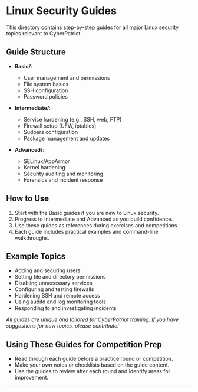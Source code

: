 # Linux Security Guides

This directory contains step-by-step guides for all major Linux security topics relevant to CyberPatriot.

## Guide Structure

- **Basic/**:  
  - User management and permissions  
  - File system basics  
  - SSH configuration  
  - Password policies

- **Intermediate/**:  
  - Service hardening (e.g., SSH, web, FTP)  
  - Firewall setup (UFW, iptables)  
  - Sudoers configuration  
  - Package management and updates

- **Advanced/**:  
  - SELinux/AppArmor  
  - Kernel hardening  
  - Security auditing and monitoring  
  - Forensics and incident response

## How to Use

1. Start with the Basic guides if you are new to Linux security.
2. Progress to Intermediate and Advanced as you build confidence.
3. Use these guides as references during exercises and competitions.
4. Each guide includes practical examples and command-line walkthroughs.

## Example Topics

- Adding and securing users
- Setting file and directory permissions
- Disabling unnecessary services
- Configuring and testing firewalls
- Hardening SSH and remote access
- Using auditd and log monitoring tools
- Responding to and investigating incidents

*All guides are unique and tailored for CyberPatriot training. If you have suggestions for new topics, please contribute!*

## Using These Guides for Competition Prep

- Read through each guide before a practice round or competition.
- Make your own notes or checklists based on the guide content.
- Use the guides to review after each round and identify areas for improvement.

---
